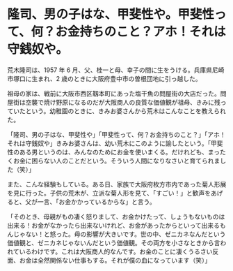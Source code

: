 # 隆司、男の子はな、甲斐性や。甲斐性って、何？お金持ちのこと？アホ！それは守銭奴や。

荒木隆司は、1957 年 6 月、父、桂一と母、幸子の間に生をうける。兵庫県尼崎市塚口に生まれ、2 歳のときに大阪府豊中市の曽根団地に引っ越した。

祖母の家は、戦前に大阪市西区靱本町にあった塩干魚の問屋街の大店だった。問屋街は空襲で焼け野原になるのだが大阪商人の良質な価値観が祖母、きみに残っていたという。幼稚園のときに、きみお婆さんから荒木はこんなことを教えられた。

「隆司、男の子はな、甲斐性や」「甲斐性って、何？お金持ちのこと？」「アホ！それは守銭奴や」きみお婆さんは、幼い荒木にこのように諭したという。「甲斐性のある男というのは、みんなのためにお金を使いまくる。だけれども、まったくお金に困らない人のことだという。そういう人間になりなさいと育てられました（笑）」

また、こんな経験もしている。ある日、家族で大阪府枚方市内であった菊人形展を見に行った。子供の荒木が、立派な菊人形を見て、「すごい！」と歓声をあげると、父が一言、「お金かかっているからな」と言う。

「そのとき、母親がもの凄く怒りまして、お金かけたって、しょうもないものは出来る！お金がなかったら出来ないけれど、お金があったからといって出来るもんじゃない！と怒った。母の影響が大きいです。世の中、ゼニカネなんだという価値観と、ゼニカネじゃないんだという価値観。その両方を小さなときから言われているわけです。これは大阪商人的なんです。お金のことに凄くうるさい反面、お金は全然関係ない仕事もする。それが僕の血になっています（笑）」
